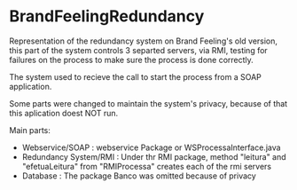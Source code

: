 # BrandFeelingRedundancy

Representation of the redundancy system on Brand Feeling's old version, this part of the system controls 3 separted servers, via RMI, testing for failures on the process to make sure the process is done correctly.

The system used to recieve the call to start the process from a SOAP application.

Some parts were changed to maintain the system's privacy, because of that this aplication doest NOT run.

Main parts:

 - Webservice/SOAP : webservice Package or WSProcessaInterface.java
 - Redundancy System/RMI : Under thr RMI package, method "leitura" and "efetuaLeitura" from "RMIProcessa" creates each of the rmi servers
 - Database : The package Banco was omitted because of privacy
